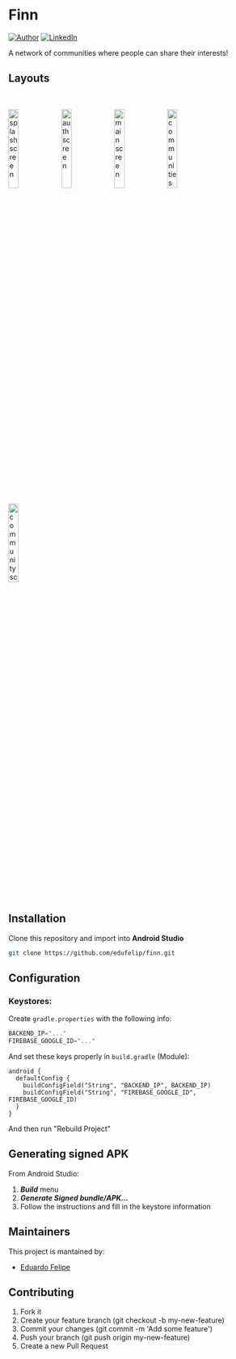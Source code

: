 # Finn 
[![Author](https://img.shields.io/static/v1?label=@author&message=Eduardo%20Santos&color=navy)](https://github.com/edufelip)
[![LinkedIn](https://img.shields.io/static/v1?label=@linkedin&message=@edu_santos&color=blue)](https://www.linkedin.com/in/eduardo-felipe-dev/)

A network of communities where people can share their interests!

## Layouts
<br>
  <p align="left">
            <img alt="splash screen"
            src="https://i.imgur.com/RCSzAUT.jpg" width="20%" 
            title="splash screen">
            <img alt="auth screen"
            src="https://i.imgur.com/4r6XpdU.jpg" width="20%" 
            title="auth screen">
            <img alt="main screen"
            src="https://i.imgur.com/nx57o9y.jpg" width="20%" title="main screen">
            <img alt="communities screen"
            src="https://i.imgur.com/vxqmm3l.jpg" width="20%" title="communities screen">
            <img alt="community screen"
            src="https://i.imgur.com/nx57o9y.jpg" width="20%" title="community screen">

## Installation
Clone this repository and import into **Android Studio**
```bash
git clone https://github.com/edufelip/finn.git
```

## Configuration
### Keystores:
Create `gradle.properties` with the following info:
```gradle
BACKEND_IP="..."
FIREBASE_GOOGLE_ID="..."
```
And set these keys properly in `build.gradle` (Module):
```
android {
  defaultConfig {
    buildConfigField("String", "BACKEND_IP", BACKEND_IP)
    buildConfigField("String", "FIREBASE_GOOGLE_ID", FIREBASE_GOOGLE_ID)
  }
}
```
And then run "Rebuild Project"

## Generating signed APK
From Android Studio:
1. ***Build*** menu
2. ***Generate Signed bundle/APK...***
3. Follow the instructions and fill in the keystore information

## Maintainers
This project is mantained by:
* [Eduardo Felipe](http://github.com/edufelip)


## Contributing

1. Fork it
2. Create your feature branch (git checkout -b my-new-feature)
3. Commit your changes (git commit -m 'Add some feature')
4. Push your branch (git push origin my-new-feature)
5. Create a new Pull Request
